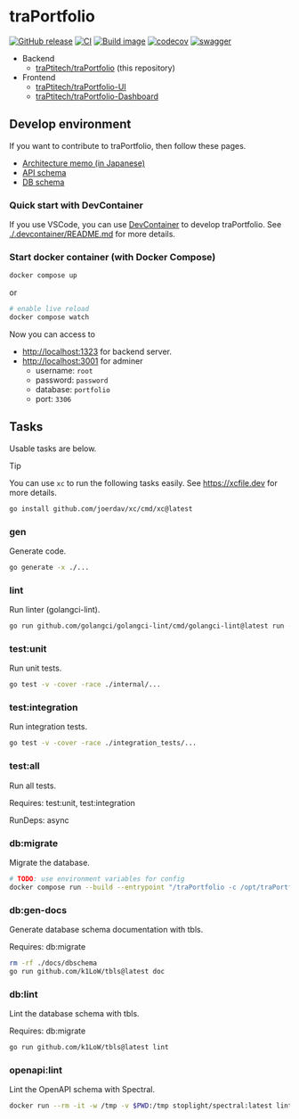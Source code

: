 # traPortfolio

[![GitHub release](https://img.shields.io/github/release/traPtitech/traPortfolio.svg)](https://GitHub.com/traPtitech/traPortfolio/releases/) [![CI](https://github.com/traPtitech/traPortfolio/actions/workflows/main.yaml/badge.svg)](https://github.com/traPtitech/traPortfolio/actions/workflows/main.yaml) [![Build image](https://github.com/traPtitech/traPortfolio/actions/workflows/release.yaml/badge.svg)](https://github.com/traPtitech/traPortfolio/actions/workflows/release.yaml) [![codecov](https://codecov.io/gh/traPtitech/traPortfolio/branch/main/graph/badge.svg?token=2HB6P7RUX8)](https://codecov.io/gh/traPtitech/traPortfolio) [![swagger](https://img.shields.io/badge/swagger-docs-brightgreen)](https://apis.trap.jp/?urls.primaryName=traPortfolio)

- Backend
  - [traPtitech/traPortfolio](https://github.com/traPtitech/traPortfolio) (this repository)
- Frontend
  - [traPtitech/traPortfolio-UI](https://github.com/traPtitech/traPortfolio-UI)
  - [traPtitech/traPortfolio-Dashboard](https://github.com/traPtitech/traPortfolio-Dashboard)

## Develop environment

If you want to contribute to traPortfolio, then follow these pages.

- [Architecture memo (in Japanese)](./docs/architecture.md)
- [API schema](./docs/swagger/traPortfolio.v1.yaml)
- [DB schema](./docs/dbschema)

### Quick start with DevContainer

If you use VSCode, you can use [DevContainer](https://code.visualstudio.com/docs/remote/containers) to develop traPortfolio.
See [./.devcontainer/README.md](./.devcontainer/README.md) for more details.

### Start docker container (with Docker Compose)

```bash
docker compose up
```

or

```bash
# enable live reload
docker compose watch
```

Now you can access to

- <http://localhost:1323> for backend server.
- <http://localhost:3001> for adminer
  - username: `root`
  - password: `password`
  - database: `portfolio`
  - port: `3306`

## Tasks

Usable tasks are below.

> [!TIP]
> You can use `xc` to run the following tasks easily.
> See <https://xcfile.dev> for more details.
>
> ```bash
> go install github.com/joerdav/xc/cmd/xc@latest
> ```

### gen

Generate code.

```bash
go generate -x ./...
```

### lint

Run linter (golangci-lint).

```bash
go run github.com/golangci/golangci-lint/cmd/golangci-lint@latest run --fix ./...
```

### test:unit

Run unit tests.

```bash
go test -v -cover -race ./internal/...
```

### test:integration

Run integration tests.

```bash
go test -v -cover -race ./integration_tests/...
```

### test:all

Run all tests.

Requires: test:unit, test:integration

RunDeps: async

### db:migrate

Migrate the database.

```bash
# TODO: use environment variables for config
docker compose run --build --entrypoint "/traPortfolio -c /opt/traPortfolio/config.yaml --db-host mysql --only-migrate" backend
```

### db:gen-docs

Generate database schema documentation with tbls.

Requires: db:migrate

```bash
rm -rf ./docs/dbschema
go run github.com/k1LoW/tbls@latest doc
```

### db:lint

Lint the database schema with tbls.

Requires: db:migrate

```bash
go run github.com/k1LoW/tbls@latest lint
```

### openapi:lint

Lint the OpenAPI schema with Spectral.

```bash
docker run --rm -it -w /tmp -v $PWD:/tmp stoplight/spectral:latest lint ./docs/swagger/traPortfolio.v1.yaml
```
